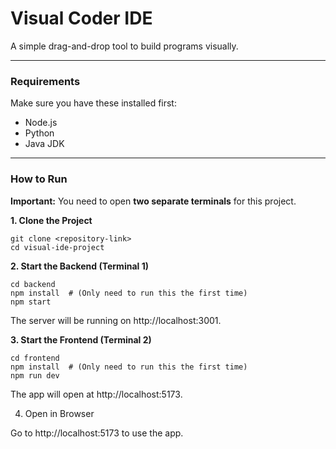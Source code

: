 # Visual Coder IDE

A simple drag-and-drop tool to build programs visually.

---

### Requirements

Make sure you have these installed first:
* Node.js
* Python
* Java JDK

---

### How to Run

**Important:** You need to open **two separate terminals** for this project.

**1. Clone the Project**
```
git clone <repository-link>
cd visual-ide-project
```

**2. Start the Backend (Terminal 1)**
```
cd backend
npm install  # (Only need to run this the first time)
npm start
```
The server will be running on http://localhost:3001.

**3. Start the Frontend (Terminal 2)**
```
cd frontend
npm install  # (Only need to run this the first time)
npm run dev
```
The app will open at http://localhost:5173.

4. Open in Browser

Go to http://localhost:5173 to use the app.


